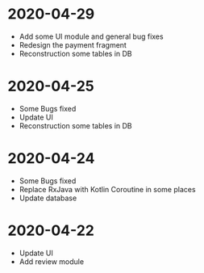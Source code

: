 # 2020-04-29
* Add some UI module and general bug fixes
* Redesign the payment fragment
* Reconstruction some tables in DB
# 2020-04-25
* Some Bugs fixed
* Update UI
* Reconstruction some tables in DB
# 2020-04-24
* Some Bugs fixed
* Replace RxJava with Kotlin Coroutine in some places
* Update database
# 2020-04-22
* Update UI
* Add review module
